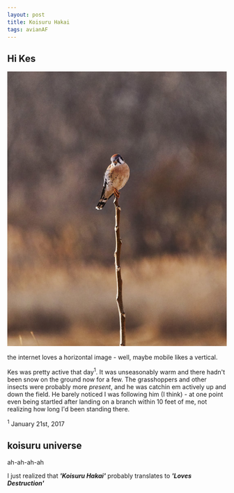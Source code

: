 ```yaml
---
layout: post
title: Koisuru Hakai
tags: avianAF
---
```


## Hi Kes

![vertical kestrel test](/images/012118-1337.jpg)

the internet loves a horizontal image - well, maybe mobile likes a vertical.

Kes was pretty active that day<sup>1</sup>. It was unseasonably warm and there hadn't been snow on the ground now for a few. The grasshoppers and other insects were probably more _present_, and he was catchin em actively up and down the field. He barely noticed I was following him (I think) - at one point even being startled after landing on a branch within 10 feet of me, not realizing how long I'd been standing there.

<sup>1</sup> January 21st, 2017


## koisuru universe

ah-ah-ah-ah

I just realized that **_'Koisuru Hakai'_** probably translates to _**'Loves Destruction'**_